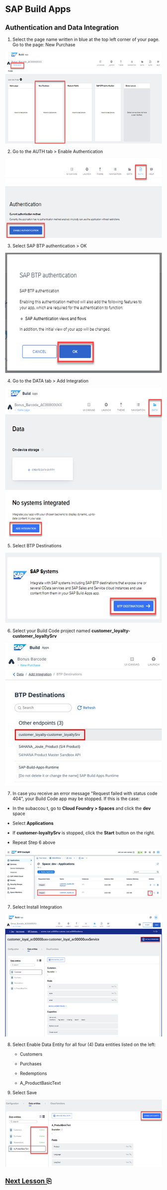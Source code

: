# SAP Build Apps

## Authentication and Data Integration

1.  Select the page name written in blue at the top left corner of your
    page. Go to the page: New Purchase

<img src="images/image1.png"
style="width:6.5in;height:3.08333in" />

2.  Go to the AUTH tab \> Enable Authentication

<img src="images/image2.png"
style="width:6.5in;height:2.66667in" />

3.  Select SAP BTP authentication \> OK

<img src="images/image3.png"
style="width:6.5in;height:4.03125in" />

4.  Go to the DATA tab \> Add Integration

<img src="images/image4.png"
style="width:6.5in;height:5.02917in" />

5.  Select BTP Destinations

<img src="images/image5.png"
style="width:6.5in;height:2.35417in" />

6.  Select your Build Code project named **customer_loyalty-customer_loyaltySrv**

<img src="images/image6.jpg" />

7. In case you receive an error message "Request failed with status code 404", your Build Code app may be stopped. If this is the case:

- In the subaccou t, go to **Cloud Foundry > Spaces** and click the **dev** space

- Select **Applications**

- If **customer-loyaltySrv** is stopped, click the **Start** button on the right.

- Repeat Step 6 above

<img src="images/image9.jpg" />

7.  Select Install Integration

<img src="images/image7.png" style="width:6.5in;height:4.11042in" />

8.  Select Enable Data Entity for all four (4) Data entities listed on
    the left:

    - Customers

    - Purchases

    - Redemptions

    - A_ProductBasicText

9.  Select Save

<img src="images/image8.png" style="width:6.5in;height:2.26528in" />

## [Next Lesson ⎘](../ex3.3/)
